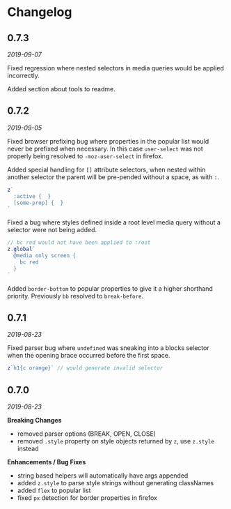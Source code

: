 # Changelog

## 0.7.3

_2019-09-07_

Fixed regression where nested selectors in media queries would be applied incorrectly.

Added section about tools to readme.

## 0.7.2

_2019-09-05_

Fixed browser prefixing bug where properties in the popular list would never be prefixed when necessary.
In this case `user-select` was not properly being resolved to `-moz-user-select` in firefox.

Added special handling for `[]` attribute selectors, when nested within another selector the parent will be pre-pended without a space, as with `:`.

```js
z`
  :active {  }
  [some-prop] {  }
`
```

Fixed a bug where styles defined inside a root level media query without a selector were not being added.

```js
// bc red would not have been applied to :root
z.global`
  @media only screen {
    bc red
  }
`
```

Added `border-bottom` to popular properties to give it a higher shorthand priority. Previously `bb` resolved to `break-before`.

## 0.7.1

_2019-08-23_

Fixed parser bug where `undefined` was sneaking into a blocks selector when the opening brace occurred before the first space.

```js
z`h1{c orange}` // would generate invalid selector
```

## 0.7.0

_2019-08-23_

**Breaking Changes**

- removed parser options (BREAK, OPEN, CLOSE)
- removed `.style` property on style objects returned by `z`, use `z.style` instead

**Enhancements / Bug Fixes**

- string based helpers will automatically have args appended
- added `z.style` to parse style strings without generating classNames
- added `flex` to popular list
- fixed `px` detection for border properties in firefox
